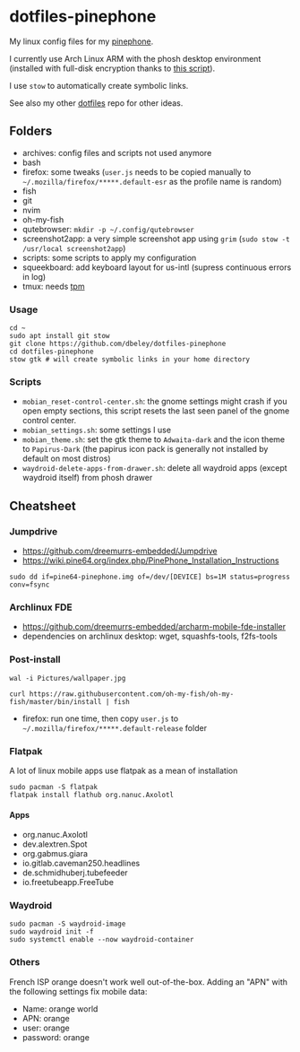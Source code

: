 # dotfiles-pinephone

My linux config files for my [pinephone](https://www.pine64.org/pinephone/).

I currently use Arch Linux ARM with the phosh desktop environment (installed with full-disk encryption thanks to [this script](https://github.com/dreemurrs-embedded/archarm-mobile-fde-installer)).

I use `stow` to automatically create symbolic links.

See also my other [dotfiles](https://github.com/dbeley/dotfiles) repo for other ideas.

## Folders

- archives: config files and scripts not used anymore
- bash
- firefox: some tweaks (`user.js` needs to be copied manually to `~/.mozilla/firefox/*****.default-esr` as the profile name is random)
- fish
- git
- nvim
- oh-my-fish
- qutebrowser: `mkdir -p ~/.config/qutebrowser`
- screenshot2app: a very simple screenshot app using `grim` (`sudo stow -t /usr/local screenshot2app`)
- scripts: some scripts to apply my configuration
- squeekboard: add keyboard layout for us-intl (supress continuous errors in log)
- tmux: needs [tpm](https://github.com/tmux-plugins/tpm)

### Usage

```
cd ~
sudo apt install git stow
git clone https://github.com/dbeley/dotfiles-pinephone
cd dotfiles-pinephone
stow gtk # will create symbolic links in your home directory
```

### Scripts

- `mobian_reset-control-center.sh`: the gnome settings might crash if you open empty sections, this script resets the last seen panel of the gnome control center.
- `mobian_settings.sh`: some settings I use
- `mobian_theme.sh`: set the gtk theme to `Adwaita-dark` and the icon theme to `Papirus-Dark` (the papirus icon pack is generally not installed by default on most distros)
- `waydroid-delete-apps-from-drawer.sh`: delete all waydroid apps (except waydroid itself) from phosh drawer

## Cheatsheet

###  Jumpdrive

- https://github.com/dreemurrs-embedded/Jumpdrive
- https://wiki.pine64.org/index.php/PinePhone_Installation_Instructions

```
sudo dd if=pine64-pinephone.img of=/dev/[DEVICE] bs=1M status=progress conv=fsync
```

### Archlinux FDE

- https://github.com/dreemurrs-embedded/archarm-mobile-fde-installer
- dependencies on archlinux desktop: wget, squashfs-tools, f2fs-tools

### Post-install

```
wal -i Pictures/wallpaper.jpg
```

```
curl https://raw.githubusercontent.com/oh-my-fish/oh-my-fish/master/bin/install | fish
```

- firefox: run one time, then copy `user.js` to `~/.mozilla/firefox/*****.default-release` folder

### Flatpak

A lot of linux mobile apps use flatpak as a mean of installation

```
sudo pacman -S flatpak
flatpak install flathub org.nanuc.Axolotl
```

#### Apps

- org.nanuc.Axolotl
- dev.alextren.Spot
- org.gabmus.giara
- io.gitlab.caveman250.headlines
- de.schmidhuberj.tubefeeder
- io.freetubeapp.FreeTube

### Waydroid

```
sudo pacman -S waydroid-image
sudo waydroid init -f
sudo systemctl enable --now waydroid-container
```

### Others

French ISP orange doesn't work well out-of-the-box. Adding an "APN" with the following settings fix mobile data:
- Name: orange world
- APN: orange
- user: orange
- password: orange
